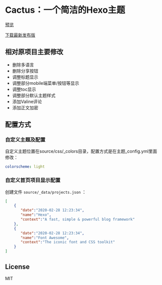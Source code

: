 # Cactus：一个简洁的Hexo主题

[预览](https://liuzhuoming.xyz)

[下载最新发布版](https://github.com/liuzhuoming23/hexo-theme-cactus/releases)

## 相对原项目主要修改

- 删除多语言
- 删除分享按钮
- 调整标题显示
- 调整部分mobile端菜单/按钮等显示
- 调整toc显示
- 调整部分默认主题样式
- 添加Valine评论
- 添加正文加密

## 配置方式
### 自定义主题及配置

自定义主题位置在source/css/_colors目录，配置方式是在主题_config.yml里面修改：
```yml
colorscheme: light
```

### 自定义首页项目显示配置

创建文件 `source/_data/projects.json` ：
```json
[
    {
       "date":"2020-02-28 12:23:34",
       "name":"Hexo",
       "context":"A fast, simple & powerful blog framework"
    },
    {
       "date":"2020-02-28 12:23:34",
       "name":"Font Awesome",
       "context":"The iconic font and CSS toolkit"
    }
]
```

## License

MIT
